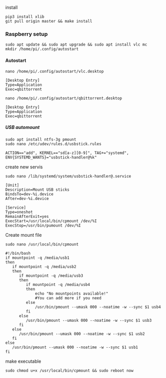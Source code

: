 install
```shell script
pip3 install xlib
git pull origin master && make install
```


### Raspberry setup
```shell
sudo apt update && sudo apt upgrade && sudo apt install vlc mc
mkdir /home/pi/.config/autostart
```
#### Autostart
```shell
nano /home/pi/.config/autostart/vlc.desktop
```
```shell
[Desktop Entry]
Type=Application
Exec=qbittorrent
```

```shell
nano /home/pi/.config/autostart/qbittorrent.desktop
```
```shell
[Desktop Entry]
Type=Application
Exec=qbittorrent
```

##### USB automount
```shell
sudo apt install ntfs-3g pmount
sudo nano /etc/udev/rules.d/usbstick.rules
```
```shell
ACTION=="add", KERNEL=="sd[a-z][0-9]", TAG+="systemd", ENV{SYSTEMD_WANTS}="usbstick-handler@%k"
```

create new servis
```shell
sudo nano /lib/systemd/system/usbstick-handler@.service
```
```shell
[Unit]
Description=Mount USB sticks
BindsTo=dev-%i.device
After=dev-%i.device

[Service]
Type=oneshot
RemainAfterExit=yes
ExecStart=/usr/local/bin/cpmount /dev/%I
ExecStop=/usr/bin/pumount /dev/%I
```

Create mount file
```shell
sudo nano /usr/local/bin/cpmount
```
```shell
#!/bin/bash
if mountpoint -q /media/usb1
then
   if mountpoint -q /media/usb2
   then
      if mountpoint -q /media/usb3
      then
         if mountpoint -q /media/usb4
         then
             echo "No mountpoints available!"
             #You can add more if you need
         else
             /usr/bin/pmount --umask 000 --noatime -w --sync $1 usb4
         fi
      else
         /usr/bin/pmount --umask 000 --noatime -w --sync $1 usb3
      fi
   else
      /usr/bin/pmount --umask 000 --noatime -w --sync $1 usb2
   fi
else
   /usr/bin/pmount --umask 000 --noatime -w --sync $1 usb1
fi
```

make executable 
```shell
sudo chmod u+x /usr/local/bin/cpmount && sudo reboot now
```